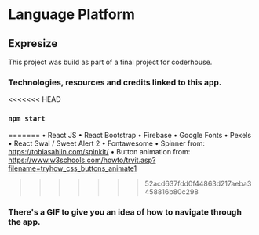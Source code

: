 # Language Platform

## Expresize

This project was build as part of a final project for coderhouse.

###  Technologies, resources and credits linked to this app.

<<<<<<< HEAD
### `npm start`
=======
• React JS
• React Bootstrap
• Firebase 
• Google Fonts
• Pexels 
• React Swal / Sweet Alert 2
• Fontawesome
• Spinner from: https://tobiasahlin.com/spinkit/ 
• Button animation from: https://www.w3schools.com/howto/tryit.asp?filename=tryhow_css_buttons_animate1
>>>>>>> 52acd637fdd0f44863d217aeba3458816b80c298

### There's a GIF to give you an idea of how to navigate through the app.


